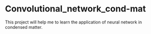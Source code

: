 # Convolutional_network_cond-mat
This project will help me to learn the application of neural network in condensed matter.
